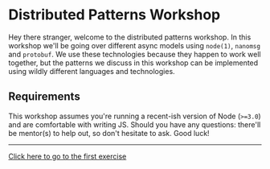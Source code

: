 # Distributed Patterns Workshop
Hey there stranger, welcome to the distributed patterns workshop. In this
workshop we'll be going over different async models using `node(1)`, `nanomsg`
and `protobuf`. We use these technologies because they happen to work well
together, but the patterns we discuss in this workshop can be implemented using
wildly different languages and technologies.

## Requirements
This workshop assumes you're running a recent-ish version of Node (`>=3.0`) and
are comfortable with writing JS. Should you have any questions: there'll be
mentor(s) to help out, so don't hesitate to ask. Good luck!

---
[Click here to go to the first exercise](build/01.html)
